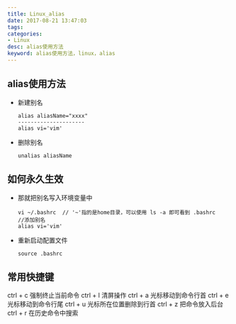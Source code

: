 ```yaml
---
title: Linux_alias
date: 2017-08-21 13:47:03
tags:
categories: 
- Linux
desc: alias使用方法
keyword: alias使用方法，linux，alias
---
```


## alias使用方法

- 新建别名

  ```
  alias aliasName="xxxx"
  ---------------------
  alias vi='vim'
  ```

- 删除别名

  ```
  unalias aliasName
  ```

## 如何永久生效<!--more-->

- 那就把别名写入环境变量中

  ```
  vi ~/.bashrc  // '~'指的是home目录，可以使用 ls -a 即可看到 .bashrc
  //添加别名
  alias vi='vim'
  ```


- 重新启动配置文件

  ```
  source .bashrc
  ```

## 常用快捷键

ctrl + c   强制终止当前命令
ctrl + l    清屏操作
ctrl + a    光标移动到命令行首
ctrl + e    光标移动到命令行尾
ctrl + u    光标所在位置删除到行首
ctrl + z     把命令放入后台
ctrl + r     在历史命令中搜索